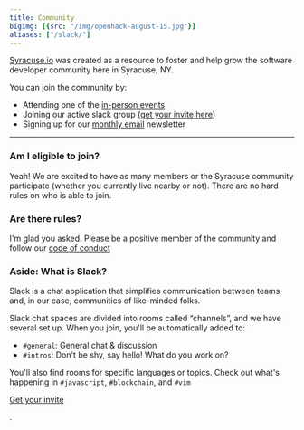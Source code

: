 ```yaml
---
title: Community
bigimg: [{src: "/img/openhack-august-15.jpg"}]
aliases: ["/slack/"]
---
```


[Syracuse.io](/) was created as a resource to foster and help grow the software developer
community here in Syracuse, NY.

You can join the community by:

* Attending one of the [in-person events](/groups)
* Joining our active slack group ([get your invite here](https://slackacuse.herokuapp.com))
* Signing up for our [monthly email](https://tinyletter.com/syracuseio) newsletter

---

### Am I eligible to join?

Yeah! We are excited to have as many members or the Syracuse community
participate (whether you currently live nearby or not).  There are no
hard rules on who is able to join.


### Are there rules?

I'm glad you asked.  Please be a positive member of the community and follow
our [code of conduct](/code-of-conduct)

<div class='well small'>

### Aside: What is Slack?

Slack is a chat application that simplifies communication between
teams and, in our case, communities of like-minded folks.

Slack chat spaces are divided into rooms called “channels”,
and we have several set up. When you join, you'll be
automatically added to:

* `#general`: General chat & discussion
* `#intros`: Don't be shy, say hello! What do you work on?

You'll also find rooms for specific languages or topics. Check out what's happening in `#javascript`, `#blockchain`, and `#vim`


<!--<script async defer src="https://syracuseio.now.sh/slackin.js?large"></script>-->
  <p class='text-center'>
  <a href="//slackacuse.herokuapp.com" class='btn btn-default btn-lg '>Get your invite <i class="fa fa-slack"></i></a>
  </p>

</div>
.


